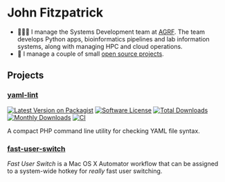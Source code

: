 # John Fitzpatrick

- 👨🏻‍💻 I manage the Systems Development team at [AGRF](https://github.com/AGRF). The team develops Python apps, bioinformatics pipelines and lab information systems, along with managing HPC and cloud operations.
- 🔭 I manage a couple of small [open source projects](#projects).

<!--
**j13k/j13k** is a ✨ _special_ ✨ repository because its `README.md` (this file) appears on your GitHub profile.

Here are some ideas to get you started:

- 🌱 I’m currently learning ...
- 👯 I’m looking to collaborate on ...
- 🤔 I’m looking for help with ...
- 💬 Ask me about ...
- 📫 How to reach me: ...
- 😄 Pronouns: ...
- ⚡ Fun fact: ...
-->

## Projects

### [yaml-lint](https://github.com/j13k/yaml-lint)

[![Latest Version on Packagist][ico-version]][link-packagist]
[![Software License][ico-license]][link-license]
[![Total Downloads][ico-downloads]][link-downloads]
[![Monthly Downloads][ico-downloads-monthly]][link-downloads]
[![CI][ico-github-ci]][link-github-ci]

A compact PHP command line utility for checking YAML file syntax.

### [fast-user-switch](https://github.com/j13k/fast-user-switch)

_Fast User Switch_ is a Mac OS X Automator workflow that can be assigned to a system-wide hotkey for _really_ fast user switching.


[ico-version]: https://img.shields.io/packagist/v/j13k/yaml-lint.svg?style=flat-square
[ico-license]: https://img.shields.io/badge/license-MIT-brightgreen.svg?style=flat-square
[ico-downloads]: https://img.shields.io/packagist/dt/j13k/yaml-lint.svg?style=flat-square
[ico-downloads-monthly]: https://poser.pugx.org/j13k/yaml-lint/d/monthly
[ico-github-ci]: https://github.com/j13k/yaml-lint/actions/workflows/ci.yml/badge.svg

[link-packagist]: https://packagist.org/packages/j13k/yaml-lint
[link-license]: https://github.com/j13k/yaml-lint/blob/master/LICENSE
[link-downloads]: https://packagist.org/packages/j13k/yaml-lint/stats
[link-github-ci]: https://github.com/j13k/yaml-lint/actions/workflows/ci.yml
[link-contributors]: https://github.com/j13k/yaml-lint/contributors

[link-github-ci]: https://github.com/j13k/yaml-lint/actions/workflows/ci.yml
